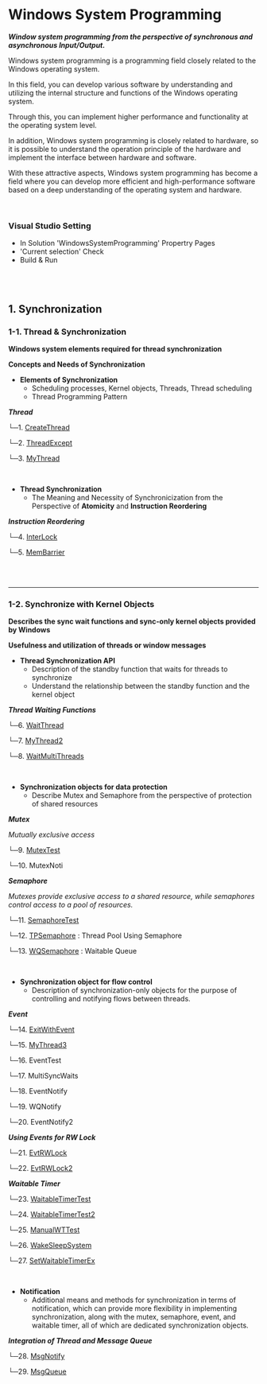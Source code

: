 # Windows System Programming

**_Window system programming from the perspective of synchronous and asynchronous Input/Output._**

Windows system programming is a programming field closely related to the Windows operating system.

In this field, you can develop various software by understanding and utilizing the internal structure and functions of the Windows operating system.

Through this, you can implement higher performance and functionality at the operating system level.

In addition, Windows system programming is closely related to hardware, so it is possible to understand the operation principle of the hardware and implement the interface between hardware and software.

With these attractive aspects, Windows system programming has become a field where you can develop more efficient and high-performance software based on a deep understanding of the operating system and hardware.

<br/>

### Visual Studio Setting

-   In Solution 'WindowsSystemProgramming' Propertry Pages
-   'Current selection' Check
-   Build & Run

<br/>

<br/>

## 1. Synchronization

### 1-1. Thread & Synchronization

**Windows system elements required for thread synchronization**

**Concepts and Needs of Synchronization**

-   **Elements of Synchronization**
    -   Scheduling processes, Kernel objects, Threads, Thread scheduling
    -   Thread Programming Pattern

**_Thread_**

└─1. [CreateThread](https://github.com/gunh0/Windows_System_Programming/blob/master/WindowsSystemProgramming/01_CreateThread/CreateThread.cpp)

└─2. [ThreadExcept](https://github.com/gunh0/Windows_System_Programming/blob/master/WindowsSystemProgramming/02_ThreadExcept/ThreadExcept.cpp)

└─3. [MyThread](https://github.com/gunh0/Windows_System_Programming/blob/master/WindowsSystemProgramming/03_MyThread/MyThread.cpp)

<br/>

-   **Thread Synchronization**
    -   The Meaning and Necessity of Synchronicization from the Perspective of **Atomicity** and **Instruction Reordering**

**_Instruction Reordering_**

└─4. [InterLock](https://github.com/gunh0/Windows_System_Programming/blob/master/WindowsSystemProgramming/04_InterLock/InterLock.cpp)

└─5. [MemBarrier](https://github.com/gunh0/Windows_System_Programming/blob/master/WindowsSystemProgramming/05_MemBarrier/MemBarrier.cpp)

<br/>

<br/>

---

### 1-2. Synchronize with Kernel Objects

**Describes the sync wait functions and sync-only kernel objects provided by Windows**

**Usefulness and utilization of threads or window messages**

-   **Thread Synchronization API**
    -   Description of the standby function that waits for threads to synchronize
    -   Understand the relationship between the standby function and the kernel object

**_Thread Waiting Functions_**

└─6. [WaitThread](https://github.com/gunh0/Windows_System_Programming/blob/master/WindowsSystemProgramming/06_WaitThread/WaitThread.cpp)

└─7. [MyThread2](https://github.com/gunh0/Windows_System_Programming/blob/master/WindowsSystemProgramming/07_MyThread2/MyThread2.cpp)

└─8. [WaitMultiThreads](https://github.com/gunh0/Windows_System_Programming/blob/master/WindowsSystemProgramming/08_WaitMultiThreads/WaitMultiThreads.cpp)

<br/>

-   **Synchronization objects for data protection**
    -   Describe Mutex and Semaphore from the perspective of protection of shared resources

**_Mutex_**

_Mutually exclusive access_

└─9. [MutexTest](https://github.com/gunh0/Windows_System_Programming/blob/master/WindowsSystemProgramming/05_MemBarrier/MemBarrier.cpp)

└─10. MutexNoti

**_Semaphore_**

_Mutexes provide exclusive access to a shared resource, while semaphores control access to a pool of resources._

└─11. [SemaphoreTest](https://github.com/gunh0/Windows_System_Programming/blob/master/WindowsSystemProgramming/11_SemaphoreTest/SemaphoreTest.cpp)

└─12. [TPSemaphore](https://github.com/gunh0/Windows_System_Programming/blob/master/WindowsSystemProgramming/12_TPSemaphore/TPSemaphore.cpp) : Thread Pool Using Semaphore

└─13. [WQSemaphore](https://github.com/gunh0/Windows_System_Programming/blob/master/WindowsSystemProgramming/13_WQSemaphore/WQSemaphore.cpp) : Waitable Queue

<br/>

-   **Synchronization object for flow control**
    -   Description of synchronization-only objects for the purpose of controlling and notifying flows between threads.

**_Event_**

└─14. [ExitWithEvent](https://github.com/gunh0/Windows_System_Programming/blob/master/WindowsSystemProgramming/14_ExitWithEvent/ExitWithEvent.cpp)

└─15. [MyThread3](https://github.com/gunh0/Windows_System_Programming/blob/master/WindowsSystemProgramming/15_MyThread3/MyThread3.cpp)

└─16. EventTest

└─17. MultiSyncWaits

└─18. EventNotify

└─19. WQNotify

└─20. EventNotify2

**_Using Events for RW Lock_**

└─21. [EvtRWLock](https://github.com/gunh0/Windows_System_Programming/blob/master/WindowsSystemProgramming/21_EvtRWLock/EvtRWLock.cpp)

└─22. [EvtRWLock2](https://github.com/gunh0/Windows_System_Programming/blob/master/WindowsSystemProgramming/22_EvtRWLock2/EvtRWLock2.cpp)

**_Waitable Timer_**

└─23. [WaitableTimerTest](https://github.com/gunh0/Windows_System_Programming/blob/master/WindowsSystemProgramming/23_WaitableTimerTest/WaitableTimerTest.cpp)

└─24. [WaitableTimerTest2](https://github.com/gunh0/Windows_System_Programming/blob/master/WindowsSystemProgramming/24_WaitableTimerTest2/WaitableTimerTest2.cpp)

└─25. [ManualWTTest](https://github.com/gunh0/Windows_System_Programming/blob/master/WindowsSystemProgramming/25_ManualWTTest/ManualWTTest.cpp)

└─26. [WakeSleepSystem](https://github.com/gunh0/Windows_System_Programming/blob/master/WindowsSystemProgramming/26_WakeSleepSystem/WakeSleepSystem.cpp)

└─27. [SetWaitableTimerEx](https://github.com/gunh0/Windows_System_Programming/blob/master/WindowsSystemProgramming/27_SetWaitableTimerEx/SetWaitableTimerEx.cpp)

<br/>

-   **Notification**
    -   Additional means and methods for synchronization in terms of notification, which can provide more flexibility in implementing synchronization, along with the mutex, semaphore, event, and waitable timer, all of which are dedicated synchronization objects.

**_Integration of Thread and Message Queue_**

└─28. [MsgNotify](https://github.com/gunh0/Windows_System_Programming/blob/master/WindowsSystemProgramming/28_MsgNotify/MsgNotify.cpp)

└─29. [MsgQueue](https://github.com/gunh0/Windows_System_Programming/blob/master/WindowsSystemProgramming/29_MsgQueue/MsgQueue.cpp)
